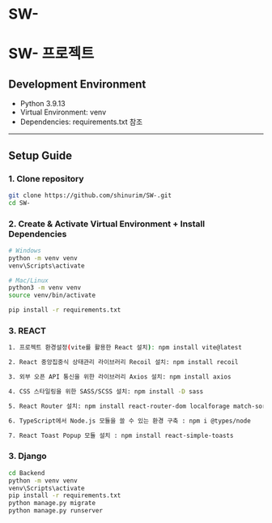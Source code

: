 # SW-

# SW- 프로젝트

## Development Environment
- Python 3.9.13
- Virtual Environment: venv
- Dependencies: requirements.txt 참조

---

## Setup Guide

### 1. Clone repository
```bash
git clone https://github.com/shinurim/SW-.git
cd SW-

```
### 2. Create & Activate Virtual Environment + Install Dependencies
```bash
# Windows
python -m venv venv
venv\Scripts\activate

# Mac/Linux
python3 -m venv venv
source venv/bin/activate

pip install -r requirements.txt
```
### 3. REACT
```bash
1. 프로젝트 환경설정(vite를 활용한 React 설치): npm install vite@latest

2. React 중앙집중식 상태관리 라이브러리 Recoil 설치: npm install recoil

3. 외부 오픈 API 통신을 위한 라이브러리 Axios 설치: npm install axios

4. CSS 스타일링을 위한 SASS/SCSS 설치: npm install -D sass

5. React Router 설치: npm install react-router-dom localforage match-sorter sort-by

6. TypeScript에서 Node.js 모듈을 쓸 수 있는 환경 구축 : npm i @types/node

7. React Toast Popup 모듈 설치 : npm install react-simple-toasts
```

### 3. Django
```bash
cd Backend
python -m venv venv
venv\Scripts\activate
pip install -r requirements.txt
python manage.py migrate
python manage.py runserver
```
